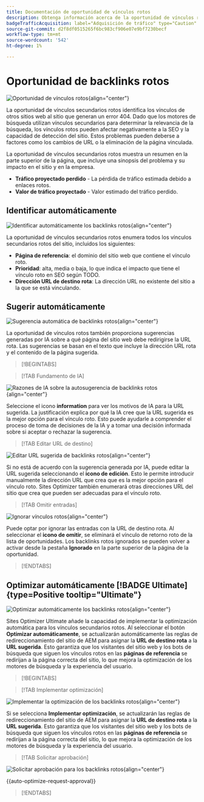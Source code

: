 ```yaml
---
title: Documentación de oportunidad de vínculos rotos
description: Obtenga información acerca de la oportunidad de vínculos rotos y cómo utilizarla para mejorar la adquisición de tráfico.
badgeTrafficAcquisition: label="Adquisición de tráfico" type="Caution" url="../../opportunity-types/traffic-acquisition.md" tooltip="Adquisición de tráfico"
source-git-commit: d2f8df0515265f6bc983cf906e07e9bf7230becf
workflow-type: tm+mt
source-wordcount: '542'
ht-degree: 1%

---
```



# Oportunidad de backlinks rotos

![Oportunidad de vínculos rotos](./assets/broken-backlinks/hero.png){align="center"}

La oportunidad de vínculos secundarios rotos identifica los vínculos de otros sitios web al sitio que generan un error 404. Dado que los motores de búsqueda utilizan vínculos secundarios para determinar la relevancia de la búsqueda, los vínculos rotos pueden afectar negativamente a la SEO y la capacidad de detección del sitio. Estos problemas pueden deberse a factores como los cambios de URL o la eliminación de la página vinculada.

La oportunidad de vínculos secundarios rotos muestra un resumen en la parte superior de la página, que incluye una sinopsis del problema y su impacto en el sitio y en la empresa.

* **Tráfico proyectado perdido** - La pérdida de tráfico estimada debido a enlaces rotos.
* **Valor de tráfico proyectado** - Valor estimado del tráfico perdido.

## Identificar automáticamente

![Identificar automáticamente los backlinks rotos](./assets/broken-backlinks/auto-identify.png){align="center"}

La oportunidad de vínculos secundarios rotos enumera todos los vínculos secundarios rotos del sitio, incluidos los siguientes:

* **Página de referencia**: el dominio del sitio web que contiene el vínculo roto.
* **Prioridad**: alta, media o baja, lo que indica el impacto que tiene el vínculo roto en SEO según TODO.
* **Dirección URL de destino rota**: La dirección URL no existente del sitio a la que se está vinculando.

## Sugerir automáticamente

![Sugerencia automática de backlinks rotos](./assets/broken-backlinks/auto-suggest.png){align="center"}

La oportunidad de vínculos rotos también proporciona sugerencias generadas por IA sobre a qué página del sitio web debe redirigirse la URL rota. Las sugerencias se basan en el texto que incluye la dirección URL rota y el contenido de la página sugerida.


>[!BEGINTABS]

>[!TAB Fundamento de IA]

![Razones de IA sobre la autosugerencia de backlinks rotos](./assets/broken-backlinks/auto-suggest-ai-rationale.png){align="center"}

Seleccione el icono **information** para ver los motivos de IA para la URL sugerida. La justificación explica por qué la IA cree que la URL sugerida es la mejor opción para el vínculo roto. Esto puede ayudarle a comprender el proceso de toma de decisiones de la IA y a tomar una decisión informada sobre si aceptar o rechazar la sugerencia.

>[!TAB Editar URL de destino]

![Editar URL sugerida de backlinks rotos](./assets/broken-backlinks/edit-target-url.png){align="center"}

Si no está de acuerdo con la sugerencia generada por IA, puede editar la URL sugerida seleccionando el **icono de edición**. Esto le permite introducir manualmente la dirección URL que crea que es la mejor opción para el vínculo roto. Sites Optimizer también enumerará otras direcciones URL del sitio que crea que pueden ser adecuadas para el vínculo roto.

>[!TAB Omitir entradas]

![Ignorar vínculos rotos](./assets/broken-backlinks/ignore.png){align="center"}

Puede optar por ignorar las entradas con la URL de destino rota. Al seleccionar el **icono de omitir**, se eliminará el vínculo de retorno roto de la lista de oportunidades. Los backlinks rotos ignorados se pueden volver a activar desde la pestaña **Ignorado** en la parte superior de la página de la oportunidad.

>[!ENDTABS]


## Optimizar automáticamente [!BADGE Ultimate]{type=Positive tooltip="Ultimate"}


![Optimizar automáticamente los backlinks rotos](./assets/broken-backlinks/auto-optimize.png){align="center"}

Sites Optimizer Ultimate añade la capacidad de implementar la optimización automática para los vínculos secundarios rotos. Al seleccionar el botón **Optimizar automáticamente**, se actualizarán automáticamente las reglas de redireccionamiento del sitio de AEM para asignar la **URL de destino rota** a la **URL sugerida**. Esto garantiza que los visitantes del sitio web y los bots de búsqueda que siguen los vínculos rotos en las **páginas de referencia** se redirijan a la página correcta del sitio, lo que mejora la optimización de los motores de búsqueda y la experiencia del usuario.

>[!BEGINTABS]

>[!TAB Implementar optimización]

![Implementar la optimización de los backlinks rotos](./assets/broken-backlinks/deploy-optimization.png){align="center"}

Si se selecciona **Implementar optimización**, se actualizarán las reglas de redireccionamiento del sitio de AEM para asignar la **URL de destino rota** a la **URL sugerida**. Esto garantiza que los visitantes del sitio web y los bots de búsqueda que siguen los vínculos rotos en las **páginas de referencia** se redirijan a la página correcta del sitio, lo que mejora la optimización de los motores de búsqueda y la experiencia del usuario.

>[!TAB Solicitar aprobación]

![Solicitar aprobación para los backlinks rotos](./assets/broken-backlinks/request-approval.png){align="center"}

{{auto-optimize-request-approval}}

>[!ENDTABS]
